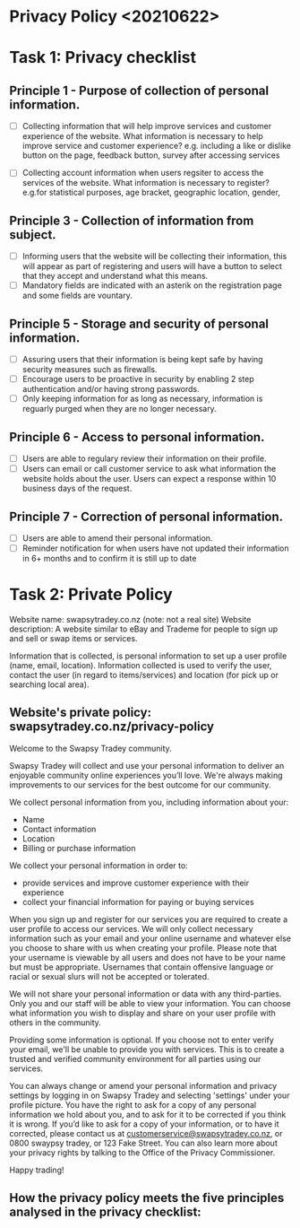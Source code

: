 # Privacy Policy <20210622>

# Task 1: Privacy checklist

## Principle 1 - Purpose of collection of personal information.
- [ ] Collecting information that will help improve services and customer experience of the website.
What information is necessary to help improve service and customer experience? e.g. including a like or dislike button on the page, feedback button, survey after accessing services

- [ ] Collecting account information when users regsiter to access the services of the website. What information is necessary to register? e.g.for statistical purposes, age bracket, geographic location, gender,

## Principle 3 - Collection of information from subject.
- [ ] Informing users that the website will be collecting their information, this will appear as part of registering and users will have a button to select that they accept and understand what this means.
- [ ] Mandatory fields are indicated with an asterik on the registration page and some fields are vountary.

## Principle 5 - Storage and security of personal information.
- [ ] Assuring users that their information is being kept safe by having security measures such as firewalls.
- [ ] Encourage users to be proactive in security by enabling 2 step authentication and/or having strong passwords.
- [ ] Only keeping information for as long as necessary, information is reguarly purged when they are no longer necessary.

## Principle 6 - Access to personal information.
- [ ] Users are able to regulary review their information on their profile.
- [ ] Users can email or call customer service to ask what information the website holds about the user. Users can expect a response within 10 business days of the request.

## Principle 7 - Correction of personal information.
- [ ] Users are able to amend their personal information.
- [ ] Reminder notification for when users have not updated their information in 6+ months and to confirm it is still up to date

# Task 2: Private Policy
Website name: swapsytradey.co.nz (note: not a real site)
Website description: A website similar to eBay and Trademe for people to sign up and sell or swap items or services. 

Information that is collected, is personal information to set up a user profile (name, email, location). Information collected is used to verify the user, contact the user (in regard to items/services) and location (for pick up or searching local area).


## Website's private policy: swapsytradey.co.nz/privacy-policy

Welcome to the Swapsy Tradey community.

Swapsy Tradey will collect and use your personal information to deliver an enjoyable community online experiences you’ll love. We're always making improvements to our services for the best outcome for our community.

We collect personal information from you, including information about your:
- Name
- Contact information
- Location
- Billing or purchase information

We collect your personal information in order to:
- provide services and improve customer experience with their experience
- collect your financial information for paying or buying services

When you sign up and register for our services you are required to create a user profile to access our services. We will only collect necessary information such as your email and your online username and whatever else you choose to share with us when creating your profile. Please note that your username is viewable by all users and does not have to be your name but must be appropriate. Usernames that contain offensive language or racial or sexual slurs will not be accepted or tolerated.

We will not share your personal information or data with any third-parties. Only you and our staff will be able to view your information. You can choose what information you wish to display and share on your user profile with others in the community.

Providing some information is optional. If you choose not to enter verify your email, we'll be unable to provide you with services. This is to create a trusted and verified community environment for all parties using our services.

You can always change or amend your personal information and privacy settings by logging in on Swapsy Tradey and selecting 'settings' under your profile picture. You have the right to ask for a copy of any personal information we hold about you, and to ask for it to be corrected if you think it is wrong. If you’d like to ask for a copy of your information, or to have it corrected, please contact us at customerservice@swapsytradey.co.nz, or 0800 swaypsy tradey, or 123 Fake Street. You can also learn more about your privacy rights by talking to the Office of the Privacy Commissioner.

Happy trading!


## How the privacy policy meets the five principles analysed in the privacy checklist:
